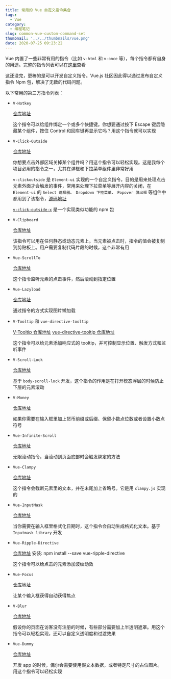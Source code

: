 ```yaml
---
title: 常用的 Vue 自定义指令集合
tags:
  - Vue
category:
  - 编程笔记
slug: common-vue-custom-command-set
thumbnail: '../../thumbnails/vue.png'
date: 2020-07-25 09:23:22
---
```


Vue 内置了一些非常有用的指令（比如 `v-html` 和 `v-once` 等），每个指令都有自身的用途。完整的指令列表可以在[这里](https://cn.vuejs.org/v2/api/#指令)查看

这还没完，更棒的是可以开发自定义指令。Vue.js 社区因此得以通过发布自定义指令 Npm 包，解决了无数的代码问题。

以下常用的第三方指令列表：

- `V-Hotkey`

  [仓库地址](https://github.com/Dafrok/v-hotkey)

  这个指令可以给组件绑定一个或多个快捷键。你想要通过按下 Escape 键后隐藏某个组件，按住 Control 和回车键再显示它吗？用这个指令就可以实现

- `V-Click-Outside`

  [仓库地址](https://github.com/ndelvalle/v-click-outside)

  你想要点击外部区域关掉某个组件吗？用这个指令可以轻松实现。这是我每个项目必用的指令之一，尤其在弹框和下拉菜单组件里非常好用

  `v-clickoutside` 是 `Element-ui` 实现的一个自定义指令，目的是用来处理点击元素外面才会触发的事件，常用来处理下拉菜单等展开内容的关闭，在 `Element-ui` 的 `Select 选择器`、 `Dropdown 下拉菜单`、 `Popover 弹出框` 等组件中都用到了该指令，[源码地址](https://github.com/ElemeFE/element/blob/dev/src/utils/clickoutside.js)

  [`v-click-outside-x`](https://github.com/Xotic750/v-click-outside-x#readme) 是一个实现类似功能的 npm 包

- `V-Clipboard`

  [仓库地址](https://github.com/euvl/v-clipboard)

  该指令可以用在任何静态或动态元素上。当元素被点击时，指令的值会被复制到剪贴板上。用户需要复制代码片段的时候，这个非常有用

- `Vue-ScrollTo`

  [仓库地址](https://github.com/rigor789/vue-scrollTo)

  这个指令监听元素的点击事件，然后滚动到指定位置

- `Vue-Lazyload`

  [仓库地址](https://github.com/hilongjw/vue-lazyload)

  通过指令的方式实现图片懒加载

- `V-Tooltip` 和 `vue-directive-tooltip`

  [V-Tooltip 仓库地址](https://github.com/Akryum/v-tooltip)
  [vue-directive-tooltip 仓库地址](https://github.com/hekigan/vue-directive-tooltip)

  这个指令可以给元素添加响应式的 tooltip，并可控制显示位置、触发方式和监听事件

- `V-Scroll-Lock`

  [仓库地址](https://github.com/phegman/v-scroll-lock)

  基于 `body-scroll-lock` 开发，这个指令的作用是在打开模态浮层的时候防止下层的元素滚动

- `V-Money`

  [仓库地址](https://github.com/vuejs-tips/v-money)

  如果你需要在输入框里加上货币前缀或后缀、保留小数点位数或者设置小数点符号

- `Vue-Infinite-Scroll`

  [仓库地址](https://github.com/ElemeFE/vue-infinite-scroll)

  无限滚动指令，当滚动到页面底部时会触发绑定的方法

- `Vue-Clampy`

  [仓库地址](https://github.com/clampy-js/vue-clampy)

  这个指令会截断元素里的文本，并在末尾加上省略号。它是用 `clampy.js` 实现的

- `Vue-InputMask`

  [仓库地址](https://github.com/scleriot/vue-inputmask)

  当你需要在输入框里格式化日期时，这个指令会自动生成格式化文本。基于 `Inputmask library` 开发

- `Vue-Ripple-Directive`

  [仓库地址](https://github.com/PygmySlowLoris/vue-ripple-directive)
  安装: npm install --save vue-ripple-directive

  这个指令可以给点击的元素添加波纹动效

- `Vue-Focus`

  [仓库地址](https://github.com/simplesmiler/vue-focus)

  让某个输入框获得自动获得焦点

- `V-Blur`

  [仓库地址](https://github.com/ndelvalle/v-blur)

  假设你的页面在访客没有注册的时候，有些部分需要加上半透明遮罩。用这个指令可以轻松实现，还可以自定义透明度和过渡效果

- `Vue-Dummy`

  [仓库地址](https://github.com/paulcollett/vue-dummy)

  开发 app 的时候，偶尔会需要使用假文本数据，或者特定尺寸的占位图片。用这个指令可以轻松实现
